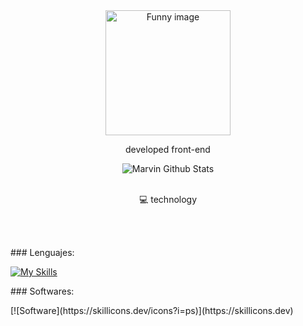

<div align='center' >
  <img src="https://i.gifer.com/origin/d8/d8c2c87772378b7e00deeefd8c843a12.gif" alt="Funny image" style="width: 200px; height: auto;">
</div>


<p align='center'>
 developed front-end
</p>

<div align='center'>
  <img align="center" src="https://github-readme-stats.vercel.app/api?username=MarvinCarbajal09&include_all_commits=true&count_private=true&show_icons=true&line_height=20&title_color=7A7ADB&icon_color=2234AE&text_color=D3D3D3&bg_color=0,000000,130F40" alt="Marvin Github Stats">
</div>


</br>
</p>

<p align='center'>
  💻 technology<br/><br/>
</p>

<br />
<p> ### Lenguajes: </p>

[![My Skills](https://skillicons.dev/icons?i=js,ts,html,css,php,vue,nuxtjs,angular,idea,git,mysql,vite,ps)](https://skillicons.dev)
<br />
<p> ### Softwares: </p>
[![Software](https://skillicons.dev/icons?i=ps)](https://skillicons.dev)








